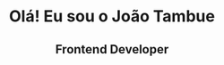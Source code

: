# <p align="center"> Olá! Eu sou o João Tambue </p>

## <p align="center" style="monospace">Frontend Developer</p>
